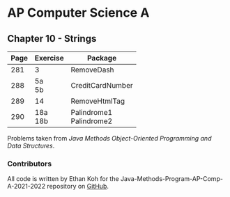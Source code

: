 # AP Computer Science A
## Chapter 10 - Strings

| **Page** | **Exercise** | **Package**                |
|----------|--------------|----------------------------|
| 281      | 3            | RemoveDash                 |
| 288      | 5a<br>5b     | CreditCardNumber           |
| 289      | 14           | RemoveHtmlTag              |
| 290      | 18a<br>18b   | Palindrome1<br>Palindrome2 |

Problems taken from *Java Methods Object-Oriented Programming and Data Structures*.

### Contributors

All code is written by Ethan Koh for the Java-Methods-Program-AP-Comp-A-2021-2022 repository on [GitHub](https://github.com/ArsiaC01/Java-Methods-Programs-AP-Comp-A-2021-2022).